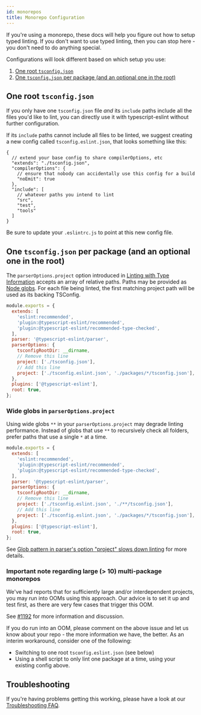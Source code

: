 ```yaml
---
id: monorepos
title: Monorepo Configuration
---
```


If you're using a monorepo, these docs will help you figure out how to setup typed linting.
If you don't want to use typed linting, then you can stop here - you don't need to do anything special.

Configurations will look different based on which setup you use:

1. [One root `tsconfig.json`](#one-root-tsconfigjson)
2. [One `tsconfig.json` per package (and an optional one in the root)](#one-tsconfigjson-per-package-and-an-optional-one-in-the-root)

## One root `tsconfig.json`

If you only have one `tsconfig.json` file _and_ its `include` paths include all the files you'd like to lint, you can directly use it with typescript-eslint without further configuration.

If its `include` paths cannot include all files to be linted, we suggest creating a new config called `tsconfig.eslint.json`, that looks something like this:

```jsonc title="tsconfig.eslint.json"
{
  // extend your base config to share compilerOptions, etc
  "extends": "./tsconfig.json",
  "compilerOptions": {
    // ensure that nobody can accidentally use this config for a build
    "noEmit": true
  },
  "include": [
    // whatever paths you intend to lint
    "src",
    "test",
    "tools"
  ]
}
```

Be sure to update your `.eslintrc.js` to point at this new config file.

## One `tsconfig.json` per package (and an optional one in the root)

The `parserOptions.project` option introduced in [Linting with Type Information](../TYPED_LINTING.md) accepts an array of relative paths.
Paths may be provided as [Node globs](https://github.com/isaacs/node-glob/blob/f5a57d3d6e19b324522a3fa5bdd5075fd1aa79d1/README.md#glob-primer).
For each file being linted, the first matching project path will be used as its backing TSConfig.

```js title=".eslintrc.js"
module.exports = {
  extends: [
    'eslint:recommended',
    'plugin:@typescript-eslint/recommended',
    'plugin:@typescript-eslint/recommended-type-checked',
  ],
  parser: '@typescript-eslint/parser',
  parserOptions: {
    tsconfigRootDir: __dirname,
    // Remove this line
    project: ['./tsconfig.json'],
    // Add this line
    project: ['./tsconfig.eslint.json', './packages/*/tsconfig.json'],
  },
  plugins: ['@typescript-eslint'],
  root: true,
};
```

### Wide globs in `parserOptions.project`

Using wide globs `**` in your `parserOptions.project` may degrade linting performance.
Instead of globs that use `**` to recursively check all folders, prefer paths that use a single `*` at a time.

```js title=".eslintrc.js"
module.exports = {
  extends: [
    'eslint:recommended',
    'plugin:@typescript-eslint/recommended',
    'plugin:@typescript-eslint/recommended-type-checked',
  ],
  parser: '@typescript-eslint/parser',
  parserOptions: {
    tsconfigRootDir: __dirname,
    // Remove this line
    project: ['./tsconfig.eslint.json', './**/tsconfig.json'],
    // Add this line
    project: ['./tsconfig.eslint.json', './packages/*/tsconfig.json'],
  },
  plugins: ['@typescript-eslint'],
  root: true,
};
```

See [Glob pattern in parser's option "project" slows down linting](https://github.com/typescript-eslint/typescript-eslint/issues/2611) for more details.

### Important note regarding large (> 10) multi-package monorepos

We've had reports that for sufficiently large and/or interdependent projects, you may run into OOMs using this approach.
Our advice is to set it up and test first, as there are very few cases that trigger this OOM.

See [#1192](https://github.com/typescript-eslint/typescript-eslint/issues/1192) for more information and discussion.

If you do run into an OOM, please comment on the above issue and let us know about your repo - the more information we have, the better.
As an interim workaround, consider one of the following:

- Switching to one root `tsconfig.eslint.json` (see below)
- Using a shell script to only lint one package at a time, using your existing config above.

## Troubleshooting

If you're having problems getting this working, please have a look at our [Troubleshooting FAQ](../TROUBLESHOOTING.md).
